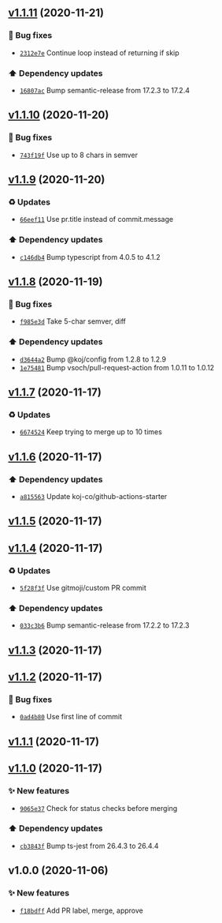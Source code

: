 ## [v1.1.11](https://github.com/koj-co/dependabot-pr-action/compare/v1.1.10...v1.1.11) (2020-11-21)

### 🐛 Bug fixes

- [`2312e7e`](https://github.com/koj-co/dependabot-pr-action/commit/2312e7e)  Continue loop instead of returning if skip

### ⬆️ Dependency updates

- [`16807ac`](https://github.com/koj-co/dependabot-pr-action/commit/16807ac)  Bump semantic-release from 17.2.3 to 17.2.4

## [v1.1.10](https://github.com/koj-co/dependabot-pr-action/compare/v1.1.9...v1.1.10) (2020-11-20)

### 🐛 Bug fixes

- [`743f19f`](https://github.com/koj-co/dependabot-pr-action/commit/743f19f)  Use up to 8 chars in semver

## [v1.1.9](https://github.com/koj-co/dependabot-pr-action/compare/v1.1.8...v1.1.9) (2020-11-20)

### ♻️ Updates

- [`66eef11`](https://github.com/koj-co/dependabot-pr-action/commit/66eef11)  Use pr.title instead of commit.message

### ⬆️ Dependency updates

- [`c146db4`](https://github.com/koj-co/dependabot-pr-action/commit/c146db4)  Bump typescript from 4.0.5 to 4.1.2

## [v1.1.8](https://github.com/koj-co/dependabot-pr-action/compare/v1.1.7...v1.1.8) (2020-11-19)

### 🐛 Bug fixes

- [`f985e3d`](https://github.com/koj-co/dependabot-pr-action/commit/f985e3d)  Take 5-char semver, diff

### ⬆️ Dependency updates

- [`d3644a2`](https://github.com/koj-co/dependabot-pr-action/commit/d3644a2)  Bump @koj/config from 1.2.8 to 1.2.9
- [`1e75481`](https://github.com/koj-co/dependabot-pr-action/commit/1e75481)  Bump vsoch/pull-request-action from 1.0.11 to 1.0.12

## [v1.1.7](https://github.com/koj-co/dependabot-pr-action/compare/v1.1.6...v1.1.7) (2020-11-17)

### ♻️ Updates

- [`6674524`](https://github.com/koj-co/dependabot-pr-action/commit/6674524)  Keep trying to merge up to 10 times

## [v1.1.6](https://github.com/koj-co/dependabot-pr-action/compare/v1.1.5...v1.1.6) (2020-11-17)

### ⬆️ Dependency updates

- [`a815563`](https://github.com/koj-co/dependabot-pr-action/commit/a815563)  Update koj-co/github-actions-starter

## [v1.1.5](https://github.com/koj-co/dependabot-pr-action/compare/v1.1.4...v1.1.5) (2020-11-17)

## [v1.1.4](https://github.com/koj-co/dependabot-pr-action/compare/v1.1.3...v1.1.4) (2020-11-17)

### ♻️ Updates

- [`5f28f3f`](https://github.com/koj-co/dependabot-pr-action/commit/5f28f3f)  Use gitmoji/custom PR commit

### ⬆️ Dependency updates

- [`033c3b6`](https://github.com/koj-co/dependabot-pr-action/commit/033c3b6)  Bump semantic-release from 17.2.2 to 17.2.3

## [v1.1.3](https://github.com/koj-co/dependabot-pr-action/compare/v1.1.2...v1.1.3) (2020-11-17)

## [v1.1.2](https://github.com/koj-co/dependabot-pr-action/compare/v1.1.1...v1.1.2) (2020-11-17)

### 🐛 Bug fixes

- [`0ad4b80`](https://github.com/koj-co/dependabot-pr-action/commit/0ad4b80)  Use first line of commit

## [v1.1.1](https://github.com/koj-co/dependabot-pr-action/compare/v1.1.0...v1.1.1) (2020-11-17)

## [v1.1.0](https://github.com/koj-co/dependabot-pr-action/compare/v1.0.0...v1.1.0) (2020-11-17)

### ✨ New features

- [`9065e37`](https://github.com/koj-co/dependabot-pr-action/commit/9065e37)  Check for status checks before merging

### ⬆️ Dependency updates

- [`cb3843f`](https://github.com/koj-co/dependabot-pr-action/commit/cb3843f)  Bump ts-jest from 26.4.3 to 26.4.4

## v1.0.0 (2020-11-06)

### ✨ New features

- [`f18bdff`](https://github.com/koj-co/dependabot-pr-action/commit/f18bdff)  Add PR label, merge, approve
